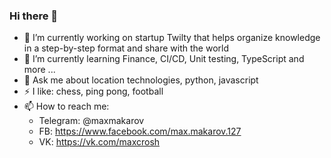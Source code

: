 ### Hi there 👋

- 🔭 I’m currently working on startup Twilty that helps organize knowledge in a step-by-step format and share with the world
- 🌱 I’m currently learning Finance, CI/CD, Unit testing, TypeScript and more ...
- 💬 Ask me about location technologies, python, javascript
- ⚡ I like: chess, ping pong, football
- 📫 How to reach me:
    * Telegram: @maxmakarov
    * FB: https://www.facebook.com/max.makarov.127
    * VK: https://vk.com/maxcrosh
